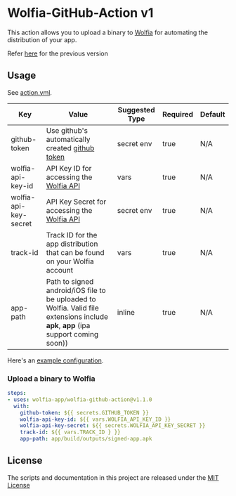 # Wolfia-GitHub-Action v1

This action allows you to upload a binary to [Wolfia](https://wolfia.com) for automating the distribution of your app.

Refer [here](https://github.com/actions/wolfia-github-action/tree/releases/) for the previous version

## Usage

See [action.yml](action.yml). 

| Key                   | Value                                                                                                                                                                               | Suggested Type | Required | Default |
|-----------------------|-------------------------------------------------------------------------------------------------------------------------------------------------------------------------------------|----------------|----------|---------|
| github-token          | Use github's automatically created [github token](https://docs.github.com/en/actions/security-guides/automatic-token-authentication#example-1-passing-the-github_token-as-an-input) | secret env     | true     | N/A     |
| wolfia-api-key-id     | API Key ID for accessing the [Wolfia API](https://wolfia.com/docs/#generate-an-api-key)                                                                                             | vars           | true     | N/A     |
| wolfia-api-key-secret | API Key Secret for accessing the [Wolfia API](https://wolfia.com/docs/#generate-an-api-key)                                                                                         | secret env     | true     | N/A     |
| track-id              | Track ID for the app distribution that can be found on your Wolfia account                                                                                                          | vars           | true     | N/A     |
| app-path              | Path to signed android/iOS file to be uploaded to Wolfia. Valid file extensions include **apk**, **app** (ipa support coming soon))                                                 | inline         | true     | N/A     |

Here's an [example configuration](.github/workflows/build.yml).

### Upload a binary to Wolfia

```yaml
steps:
- uses: wolfia-app/wolfia-github-action@v1.1.0
  with:
    github-token: ${{ secrets.GITHUB_TOKEN }}
    wolfia-api-key-id: ${{ vars.WOLFIA_API_KEY_ID }}
    wolfia-api-key-secret: ${{ secrets.WOLFIA_API_KEY_SECRET }}
    track-id: ${{ vars.TRACK_ID } }}
    app-path: app/build/outputs/signed-app.apk
```

## License

The scripts and documentation in this project are released under the [MIT License](LICENSE)
